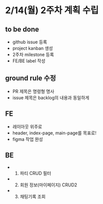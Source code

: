 # 2/14(월) 2주차 계획 수립

## to be done

- github issue 등록
- project kanban 생성
- 2주차 milestone 등록
- FE/BE label 작성

## ground rule 수정

- PR 제목은 명령형 명사
- issue 제목은 backlog의 내용과 동일하게

## FE

- 레이아웃 위주로
- header, index-page, main-page를 목표로!
- figma 작업 완성

## BE

- 1. 파티 CRUD 필터
- 2. 회원 정보(마이페이지) CRUD2
- 3. 채팅기록 조회
